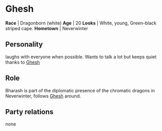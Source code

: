 # Ghesh
**Race** | Dragonborn (white)
**Age** | 20
**Looks** | White, young, Green-black striped cape.
**Hometown** | Neverwinter

## Personality
laughs with everyone when possible. Wants to talk a lot but keeps quiet thanks to [Ghesh](Ghesh/)

## Role
Bharash is part of the diplomatic presence of the chromatic dragons in Neverwinter, follows [Ghesh](Ghesh/) around.

## Party relations
none

